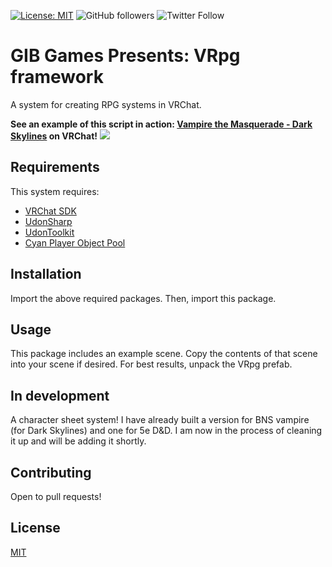 [![License: MIT](https://img.shields.io/badge/License-MIT-yellow.svg)](https://opensource.org/licenses/MIT)
![GitHub followers](https://img.shields.io/github/followers/GIBGames?style=social) ![Twitter Follow](https://img.shields.io/twitter/follow/gibgames?style=social) 

# GIB Games Presents: VRpg framework
A system for creating RPG systems in VRChat.

**See an example of this script in action: [Vampire the Masquerade - Dark Skylines](https://vrchat.com/home/world/wrld_e7396f79-da8f-4e3c-af72-9a2e5aa70319) on VRChat!**
![](https://i.imgur.com/G4Pv76U.png)

## Requirements

This system requires:

* [VRChat SDK](https://docs.vrchat.com/docs/choosing-your-sdk)
* [UdonSharp](https://github.com/vrchat-community/UdonSharp)
* [UdonToolkit](https://github.com/orels1/UdonToolkit)
* [Cyan Player Object Pool](https://github.com/CyanLaser/CyanPlayerObjectPool)

## Installation

Import the above required packages. Then, import this package. 

## Usage

This package includes an example scene. Copy the contents of that scene into your scene if desired. For best results, unpack the VRpg prefab.

## In development

A character sheet system! I have already built a version for BNS vampire (for Dark Skylines) and one for 5e D&D. I am now in the process of cleaning it up and will be adding it shortly.

## Contributing
Open to pull requests! 

## License
[MIT](https://choosealicense.com/licenses/mit/)


